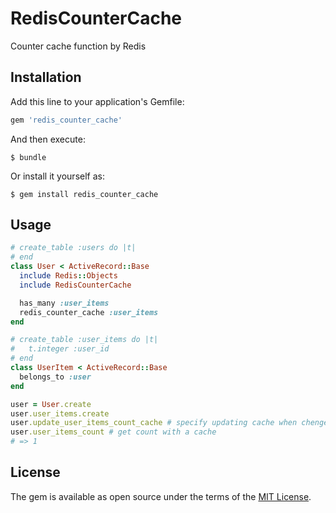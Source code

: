 # RedisCounterCache

Counter cache function by Redis

## Installation

Add this line to your application's Gemfile:

```ruby
gem 'redis_counter_cache'
```

And then execute:

    $ bundle

Or install it yourself as:

    $ gem install redis_counter_cache

## Usage

```ruby
# create_table :users do |t|
# end
class User < ActiveRecord::Base
  include Redis::Objects
  include RedisCounterCache

  has_many :user_items
  redis_counter_cache :user_items
end

# create_table :user_items do |t|
#   t.integer :user_id
# end
class UserItem < ActiveRecord::Base
  belongs_to :user
end

user = User.create
user.user_items.create
user.update_user_items_count_cache # specify updating cache when chenge
user.user_items_count # get count with a cache
# => 1
```

## License

The gem is available as open source under the terms of the [MIT License](http://opensource.org/licenses/MIT).

